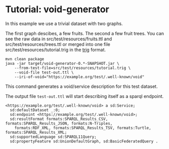 # Tutorial: void-generator

In this example we use a trivial dataset with two graphs.

The first graph descibes, a few fruits. The second a few fruit trees.
You can see the raw data in src/test/resources/fruits.ttl and src/test/resources/trees.ttl
or merged into one file src/test/resources/tutorial.trig in the [trig](https://www.w3.org/TR/trig/) format.

 

```sparql
mvn clean package
java -jar target/void-generator-0.*-SNAPSHOT.jar \
    --from-test-file=src/test/resources/tutorial.trig \
    --void-file test-out.ttl \
    --iri-of-void="https://example.org/test/.well-known/void"
```

This command generates a void/service description for this test dataset.

The output file `test-out.ttl` will start describing itself as a sparql endpoint.

```turtle
<https://example.org/test/.well-known/void> a sd:Service; 
  sd:defaultDataset _:0;
  sd:endpoint <https://example.org/test/.well-known/void>;
  sd:resultFormat formats:SPARQL_Results_CSV, formats:SPARQL_Results_JSON, formats:N-Triples,
    formats:RDF_XML, formats:SPARQL_Results_TSV, formats:Turtle, formats:SPARQL_Results_XML;
  sd:supportedLanguage sd:SPARQL11Query;
  sd:propertyFeature sd:UnionDefaultGraph, sd:BasicFederatedQuery .

```
